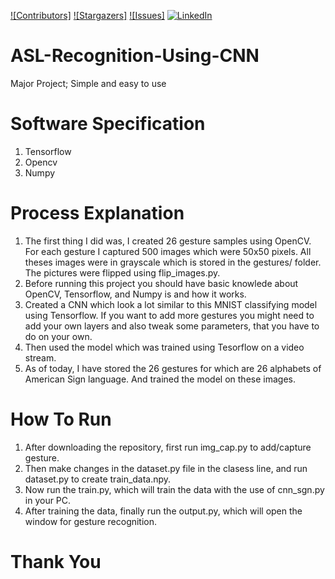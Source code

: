 [![Contributors]][contributors-url]
[![Stargazers]][stars-url]
[![Issues]][issues-url]
[![LinkedIn][linkedin-shield]][linkedin-url]

# ASL-Recognition-Using-CNN
Major Project; 
Simple and easy to use

# Software Specification
1. Tensorflow
2. Opencv
3. Numpy

# Process Explanation
1. The first thing I did was, I created 26 gesture samples using OpenCV. For each gesture I captured 500 images which were 50x50 pixels. All theses images were in grayscale which is stored in the gestures/ folder. The pictures were flipped using flip_images.py.
2. Before running this project you should have basic knowlede about OpenCV, Tensorflow, and Numpy is and how it works.
3. Created a CNN which look a lot similar to this MNIST classifying model using Tensorflow. If you want to add more gestures you might need to add your own layers and also tweak some parameters, that you have to do on your own.
4. Then used the model which was trained using Tesorflow on a video stream.
5. As of today, I have stored the 26 gestures for which are 26 alphabets of American Sign language. And trained the model on these images.

# How To Run
1. After downloading the repository, first run img_cap.py to add/capture gesture.
2. Then make changes in the dataset.py file in the clasess line, and run dataset.py to create train_data.npy.
3. Now run the train.py, which will train the data with the use of cnn_sgn.py in your PC.
4. After training the data, finally run the output.py, which will open the window for gesture recognition.

# Thank You

[contributors-url]: https://github.com/PierceShahi/ASL-Recognition-Using-CNN/graphs/contributors
[stars-url]: https://github.com/PierceShahi/ASL-Recognition-Using-CNN/stargazers
[issues-url]: https://github.com/PierceShahi/ASL-Recognition-Using-CNN/issues
[linkedin-shield]: https://img.shields.io/badge/-LinkedIn-black.svg?style=for-the-badge&logo=linkedin&colorB=555
[linkedin-url]: https://www.linkedin.com/in/pawan-kumar-thapa-222a25207/
